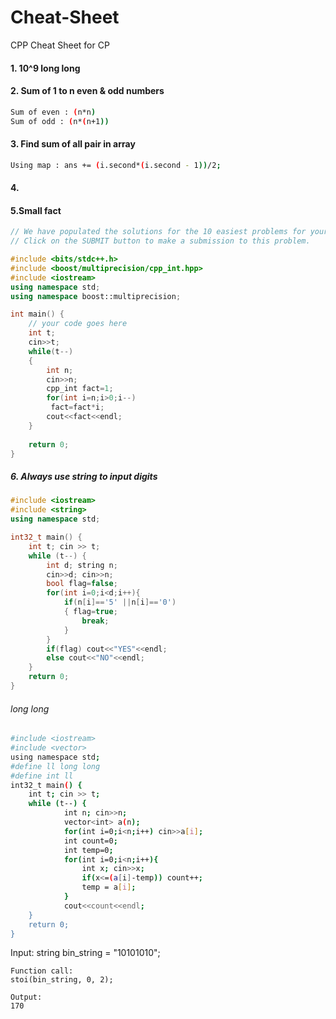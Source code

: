 # Cheat-Sheet
CPP Cheat Sheet for CP

#### 1. 10^9 long long
#### 2. Sum of 1 to n even & odd numbers
```bash
Sum of even : (n*n)
Sum of odd : (n*(n+1))
```

#### 3. Find sum of all pair in array
```bash
Using map : ans += (i.second*(i.second - 1))/2;
```
#### 4.
#### 5.Small fact
```cpp
// We have populated the solutions for the 10 easiest problems for your support.
// Click on the SUBMIT button to make a submission to this problem.

#include <bits/stdc++.h>
#include <boost/multiprecision/cpp_int.hpp>
#include <iostream>
using namespace std;
using namespace boost::multiprecision;

int main() {
	// your code goes here
	int t;
	cin>>t;
	while(t--)
	{
	    int n;
	    cin>>n;
	    cpp_int fact=1;
	    for(int i=n;i>0;i--)
	     fact=fact*i;
	    cout<<fact<<endl; 
	}
	
	return 0;
}
```
##### 6. Always use string to input digits
```cpp
#include <iostream>
#include <string>
using namespace std;

int32_t main() {
    int t; cin >> t;
    while (t--) {
		int d; string n; 
		cin>>d; cin>>n;  
		bool flag=false;
		for(int i=0;i<d;i++){	
			if(n[i]=='5' ||n[i]=='0')
			{ flag=true;
				break;
			}
		}		
		if(flag) cout<<"YES"<<endl;
		else cout<<"NO"<<endl;	
    }
    return 0;
}
```

###### long long
```bash
#include <iostream>
#include <vector>
using namespace std;
#define ll long long
#define int ll
int32_t main() {
    int t; cin >> t;
    while (t--) {
			int n; cin>>n;
			vector<int> a(n);
			for(int i=0;i<n;i++) cin>>a[i];
			int count=0;
			int temp=0;
			for(int i=0;i<n;i++){
				int x; cin>>x;
				if(x<=(a[i]-temp)) count++;
				temp = a[i];
			}
			cout<<count<<endl;
    }
    return 0;
}

```

Input:
    string bin_string = "10101010";

    Function call:
    stoi(bin_string, 0, 2);

    Output:
    170
